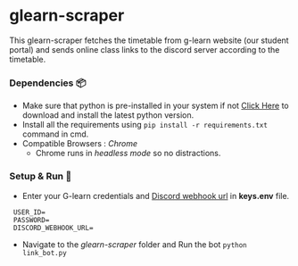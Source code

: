 # glearn-scraper
This glearn-scraper fetches the timetable from g-learn website (our student portal) and sends online class links
to the discord server according to the timetable.

### Dependencies :package:

- Make sure that python is pre-installed in your system if not [Click Here](https://www.python.org/downloads/) to download and install the latest python version.
- Install all the requirements using `pip install -r requirements.txt` command in cmd.
- Compatible Browsers : *Chrome*
  - Chrome runs in *headless mode* so no distractions.

### Setup & Run :rocket:
- Enter your G-learn credentials and [Discord webhook url](https://support.discord.com/hc/en-us/articles/228383668-Intro-to-Webhooks) in **keys.env** file.
```
 USER_ID=
 PASSWORD=
 DISCORD_WEBHOOK_URL=
```
- Navigate to the *glearn-scraper* folder and Run the bot `python link_bot.py`
